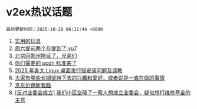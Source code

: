 # v2ex热议话题

`最后更新时间：2025-10-28 06:11:44 +0800`

1. [实用的玩具](https://www.v2ex.com/t/1168517)
1. [周六提前两个月提到了 yu7](https://www.v2ex.com/t/1168525)
1. [北京回郑州拖延了，兄弟们](https://www.v2ex.com/t/1168528)
1. [你们需要的 pcdn 标准来了](https://www.v2ex.com/t/1168507)
1. [2025 年各大 Linux 桌面发行版安装问题及请教](https://www.v2ex.com/t/1168561)
1. [大家有哪些长期坚持下去的兴趣和爱好，或者说是一直在做的事情](https://www.v2ex.com/t/1168576)
1. [京东价保新套路](https://www.v2ex.com/t/1168521)
1. [[反对业委会成立] 我们小区空降了一帮人想成立业委会，疑似想打维修基金的主意](https://www.v2ex.com/t/1168563)

